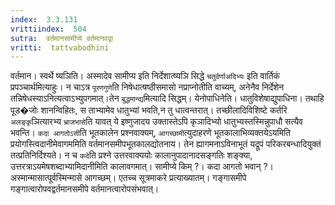 ```yaml
---
index:  3.3.131
vrittiindex:  504
sutra:  वर्तमानसामीप्ये वर्तमानवद्वा
vritti:  tattvabodhini 
---
```


वर्तमान। स्वर्थे ष्यञिति। अस्मादेव सामीप्य इति निर्देशात्ष्यञि सिद्धे `चतुर्वर्णाअदिभ्यः` इति वार्तिकं प्रपञ्चार्थमित्याहुः। न चाऽत्र `पूरणगुणे`ति निषेधात्षष्ठीसमासो नप्राप्नोतीति वाच्यम्, अनेनैव निर्देशेन तन्निषेधस्याऽनित्यत्वाऽभ्युपगमात्।तेन `बुद्धमान्द्य`मित्यादि सिद्धम्। येनोपाधिनेति। धातुविशेषाद्युपाधिना। तथाहि पूड�जोः शानन्विहितः, स ताभ्यामेव धातुभ्यां भवति,न तु धात्वन्तरात्। तच्छीलादिविशिष्टे कर्तरि `अलङ्कृ`ञित्यारभ्य `भ्राजभासे`ति यावत् ये इष्णुजादय उक्तास्तेऽपि कृञादिभ्यो धातुभ्यस्तस्मिन्नुपाधौ सत्यैव भवन्ति। `कदा आगतोऽसी`ति भूतकालेन प्रश्नवाक्यम्, `आगच्छामी`त्युदाहरणे भूतकालाभिव्यक्तयेऽयमिति प्रयोगस्त्विदानीमेवागममिति वर्तमानसमीपभूतकालद्योतनाय। तेन ह्यागमनाऽविनाभूतं यद्रूपं परिकरबन्धादियुक्तं तत्प्रतिनिर्दिश्यते। न च `कदे`ति प्रश्ने उत्तरवाक्ययोः कालानुपादानादसङ्गतिः शङ्क्या, उत्तरत्राऽयमेषशब्दाभ्यामिदानीमिति कालावगमात्। सामीप्ये किम् ?। कदा आगतो भवान् ?। अस्मान्मासात्पूर्वस्मिन्मासे आगच्छम्। एतच्च सूत्रमाकरे प्रत्याख्यातम्। गङ्गासमीपे गङ्गात्वारोपवद्वर्तमानसमीपे वर्तमानत्वारोपसंभवात्। 

